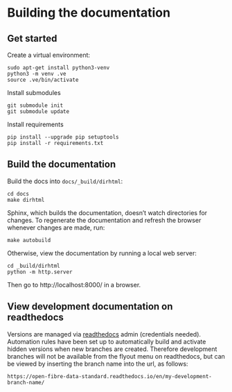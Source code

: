# Building the documentation

## Get started
  
Create a virtual environment:

```
sudo apt-get install python3-venv
python3 -m venv .ve    
source .ve/bin/activate
```

Install submodules

```
git submodule init
git submodule update
```


Install requirements

```
pip install --upgrade pip setuptools
pip install -r requirements.txt
```

## Build the documentation

Build the docs into `docs/_build/dirhtml`:

```
cd docs
make dirhtml
```


Sphinx, which builds the documentation, doesn’t watch directories for changes. To regenerate the documentation and refresh the browser whenever changes are made, run:

```
make autobuild
```

Otherwise, view the documentation by running a local web server:

```
cd _build/dirhtml
python -m http.server
```

Then go to http://localhost:8000/ in a browser.

## View development documentation on readthedocs

Versions are managed via [readthedocs](https://readthedocs.org/) admin (credentials needed). Automation rules have been set up to automatically build and activate hidden versions when new branches are created. Therefore development branches will not be available from the flyout menu on readthedocs, but can be viewed by inserting the branch name into the url, as follows:

```
https://open-fibre-data-standard.readthedocs.io/en/my-development-branch-name/

```